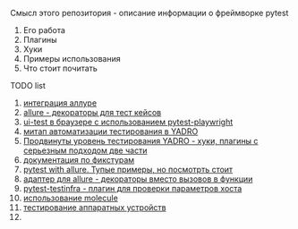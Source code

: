 
Смысл этого репозитория - описание информации о фреймворке pytest
1. Его работа
2. Плагины
3. Хуки
4. Примеры использования
5. Что стоит почитать


TODO list
1. [интеграция аллуре](https://github.com/allure-framework/allure-pytest/issues/141)
2. [allure - декораторы для тест кейсов](https://github.com/allure-framework/allure-python/issues/497)
3. [ui-test в браузере с использованием pytest-playwright](https://habr.com/ru/articles/708932/)
4. [митап автоматизации тестирования в YADRO](https://www.youtube.com/watch?v=6GAdqOZx9z0&t=7917s)
5. [Продвинуты уровень тестирования YADRO - хуки, плагины с серьезным подходом две части ](https://habr.com/ru/companies/yadro/articles/789756/)
6. [документация по фикстурам](https://pytest-docs-ru.readthedocs.io/ru/latest/fixture.html)
7. [pytest with allure. Тупые примеры, но посмотрть стоит ](https://habr.com/ru/articles/513432/)
8. [адаптер для allure - декораторы вместо вызовов в функции](https://pypi.org/project/pytest-allure-adaptor/)
9. [pytest-testinfra - плагин для проверки параметров хоста](https://testinfra.readthedocs.io/en/latest/index.html)
10. [использование molecule](https://habr.com/ru/companies/slurm/articles/711432/)
11. [тестирование аппаратных устройств](https://habr.com/ru/companies/wirenboard/articles/798325/)
12. 
